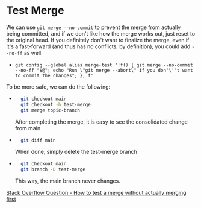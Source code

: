 # Test Merge

We can use `git merge --no-commit` to prevent the merge from actually being committed, and if we don't like how the merge works out, just reset to the original head. If you definitely don't want to finalize the merge, even if it's a fast-forward (and thus has no conflicts, by definition), you could add `--no-ff` as well.

-   `git config --global alias.merge-test '!f() { git merge --no-commit --no-ff "$@"; echo "Run \"git merge --abort\" if you don'\''t want to commit the changes"; }; f'`

To be more safe, we can do the following:

-   ```bash
      git checkout main
      git checkout -b test-merge
      git merge topic-branch
    ```

    After completing the merge, it is easy to see the consolidated change from main

-   ```bash
      git diff main
    ```

    When done, simply delete the test-merge branch

-   ```bash
      git checkout main
      git branch -D test-merge
    ```

    This way, the main branch never changes.

[Stack Overflow Question - How to test a merge without actually merging first](https://stackoverflow.com/questions/7484199/how-to-test-a-merge-without-actually-merging-first)
